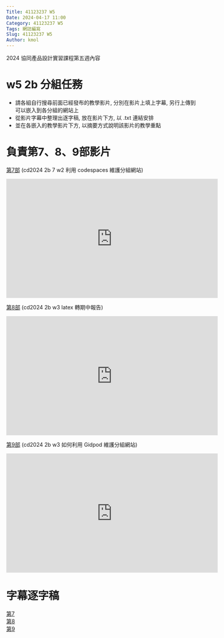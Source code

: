 ```yaml
---
Title: 41123237 W5
Date: 2024-04-17 11:00
Category: 41123237 W5
Tags: 網誌編寫
Slug: 41123237 W5
Author: kmol
---
```


2024 協同產品設計實習課程第五週內容

<!-- PELICAN_END_SUMMARY -->

# w5 2b 分組任務
* 請各組自行搜尋前面已經發布的教學影片, 分別在影片上填上字幕, 另行上傳到可以嵌入到各分組的網站上 <br>
* 從影片字幕中整理出逐字稿, 放在影片下方, 以 .txt 連結安排 <br>
* 並在各嵌入的教學影片下方, 以摘要方式說明該影片的教學重點 <br>

# 負責第7、8、9部影片
[第7部](https://youtu.be/HLWsVlJZuLQ) (cd2024 2b 7 w2 利用 codespaces 維護分組網站) <br>

<iframe width="560" height="315" src="https://www.youtube.com/embed/HLWsVlJZuLQ?si=Tr10DiFnR6WdA8SE" title="YouTube video player" frameborder="0" allow="accelerometer; autoplay; clipboard-write; encrypted-media; gyroscope; picture-in-picture; web-share" referrerpolicy="strict-origin-when-cross-origin" allowfullscreen></iframe>

[第8部](https://youtu.be/kPS_IFNCSQ8) (cd2024 2b w3 latex 轉期中報告) <br>

<iframe width="560" height="315" src="https://www.youtube.com/embed/kPS_IFNCSQ8?si=Aa7EjA7qer1WrYqd" title="YouTube video player" frameborder="0" allow="accelerometer; autoplay; clipboard-write; encrypted-media; gyroscope; picture-in-picture; web-share" referrerpolicy="strict-origin-when-cross-origin" allowfullscreen></iframe>

[第9部](https://youtu.be/NEU0mxKhHUM) (cd2024 2b w3 如何利用 Gidpod 維護分組網站) <br>

<iframe width="560" height="315" src="https://www.youtube.com/embed/NEU0mxKhHUM?si=aw1C4PrZFtJ1hTVB" title="YouTube video player" frameborder="0" allow="accelerometer; autoplay; clipboard-write; encrypted-media; gyroscope; picture-in-picture; web-share" referrerpolicy="strict-origin-when-cross-origin" allowfullscreen></iframe>

# 字幕逐字稿
[第7](https://nfuedu-my.sharepoint.com/:t:/g/personal/41123237_nfu_edu_tw/EcSZ5IVh0RJNjwZfcndFZzEBqv_XKAo5oKIWOaaQB8OcEg?e=93eXme) <br>
[第8](https://nfuedu-my.sharepoint.com/:t:/g/personal/41123237_nfu_edu_tw/EVC9jlAcy9lPq_6QYXscFzYBM18lSCbTtizPIsa7JZ-sPA?e=MfXDXc) <br>
[第9](https://nfuedu-my.sharepoint.com/:t:/g/personal/41123237_nfu_edu_tw/EY-qpHfZBgZMspSPBU2zYxkB4keEfbSOnsxKCd-oko11bQ?e=HYvrKL) <br>